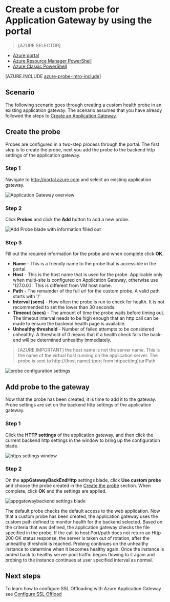 <properties
   pageTitle="Create a custom probe for an application gateway by using the portal | Microsoft Azure"
   description="Learn how to create a custom probe for Application Gateway by using the portal"
   services="application-gateway"
   documentationCenter="na"
   authors="georgewallace"
   manager="carmonm"
   editor=""
   tags="azure-resource-manager"
/>
<tags  
   ms.service="application-gateway"
   ms.devlang="na"
   ms.topic="article"
   ms.tgt_pltfrm="na"
   ms.workload="infrastructure-services"
   ms.date="10/25/2016"
   ms.author="gwallace" />

# <a name="create-a-custom-probe-for-application-gateway-by-using-the-portal"></a>Create a custom probe for Application Gateway by using the portal

> [AZURE.SELECTOR]
- [Azure portal](application-gateway-create-probe-portal.md)
- [Azure Resource Manager PowerShell](application-gateway-create-probe-ps.md)
- [Azure Classic PowerShell](application-gateway-create-probe-classic-ps.md)

[AZURE.INCLUDE [azure-probe-intro-include](../../includes/application-gateway-create-probe-intro-include.md)]

## <a name="scenario"></a>Scenario

The following scenario goes through creating a custom health probe in an existing application gateway.
The scenario assumes that you have already followed the steps to [Create an Application Gateway](application-gateway-create-gateway-portal.md).

## <a name="createprobe"></a>Create the probe

Probes are configured in a two-step process through the portal. The first step is to create the probe, next you add the probe to the backend http settings of the application gateway.

### <a name="step-1"></a>Step 1

Navigate to http://portal.azure.com and select an existing application gateway.

![Application Gateway overview][1]

### <a name="step-2"></a>Step 2

Click **Probes** and click the **Add** button to add a new probe.

![Add Probe blade with information filled out][2]

### <a name="step-3"></a>Step 3

Fill out the required information for the probe and when complete click **OK**.

- **Name** - This is a friendly name to the probe that is accessible in the portal.
- **Host** - This is the host name that is used for the probe. Applicable only when multi-site is configured on Application Gateway, otherwise use '127.0.0.1'. This is different from VM host name.
- **Path** - The remainder of the full url for the custom probe. A valid path starts with '/'
- **Interval (secs)** - How often the probe is run to check for health. It is not recommended to set the lower than 30 seconds.
- **Timeout (secs)** - The amount of time the probe waits before timing out. The timeout interval needs to be high enough that an http call can be made to ensure the backend health page is available.
- **Unhealthy threshold** - Number of failed attempts to be considered unhealthy. A threshold of 0 means that if a health check fails the back-end will be determined unhealthy immediately.

> [AZURE.IMPORTANT] the host name is not the server name. This is the name of the virtual host running on the application server. The probe is sent to http://(host name):(port from httpsetting)/urlPath

![probe configuration settings][3]

## <a name="add-probe-to-the-gateway"></a>Add probe to the gateway

Now that the probe has been created, it is time to add it to the gateway. Probe settings are set on the backend http settings of the application gateway.

### <a name="step-1"></a>Step 1

Click the **HTTP settings** of the application gateway, and then click the current backend http settings in the window to bring up the configuration blade.

![https settings window][4]

### <a name="step-2"></a>Step 2

On the **appGatewayBackEndHttp** settings blade, click **Use custom probe** and choose the probe created in the [Create the probe](#createprobe) section.
When complete, click **OK** and the settings are applied.

![appgatewaybackend settings blade][5]

The default probe checks the default access to the web application. Now that a custom probe has been created, the application gateway uses the custom path defined to monitor health for the backend selected. Based on the criteria that was defined, the application gateway checks the file specified in the probe. If the call to host:Port/path does not return an Http 200 OK status response, the server is taken out of rotation, after the unhealthy threshold is reached. Probing continues on the unhealthy instance to determine when it becomes healthy again. Once the instance is added back to healthy server pool traffic begins flowing to it again and probing to the instance continues at user specified interval as normal.


## <a name="next-steps"></a>Next steps

To learn how to configure SSL Offloading with Azure Application Gateway see [Configure SSL Offload](application-gateway-ssl-portal.md)

[1]: ./media/application-gateway-create-probe-portal/figure1.png
[2]: ./media/application-gateway-create-probe-portal/figure2.png
[3]: ./media/application-gateway-create-probe-portal/figure3.png
[4]: ./media/application-gateway-create-probe-portal/figure4.png
[5]: ./media/application-gateway-create-probe-portal/figure5.png